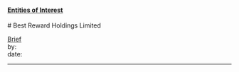 #### [Entities of Interest](/list.html)
<link rel="stylesheet" type="text/css" href="../../assets/style.css">
# Best Reward Holdings Limited

[comment]: <> (Add/Remove information below as you want)
[comment]: <> (Markdown cheatsheet: https://github.com/adam-p/markdown-here/wiki/Markdown-Cheatsheet)
[Brief](Brief.md)  
by:  
date:  

---
[comment]: <> (Add your content here)